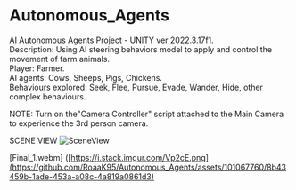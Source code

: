 # Autonomous_Agents  
AI Autonomous Agents Project - UNITY ver 2022.3.17f1.  
Description: Using AI steering behaviors model to apply and control the movement of farm animals.  
Player: Farmer.  
AI agents: Cows, Sheeps, Pigs, Chickens.  
Behaviours explored: Seek, Flee, Pursue, Evade, Wander, Hide, other complex behaviours.  

NOTE: Turn on the"Camera Controller" script attached to the Main Camera to experience the 3rd person camera.    

SCENE VIEW  ![SceneView](https://github.com/RoaaK95/Autonomous_Agents/assets/101067760/adc80379-07c9-4eec-908f-57e3fc73cd06)



 [Final_1.webm] ([https://i.stack.imgur.com/Vp2cE.png](https://github.com/RoaaK95/Autonomous_Agents/assets/101067760/8b43459b-1ade-453a-a08c-4a819a0861d3)

